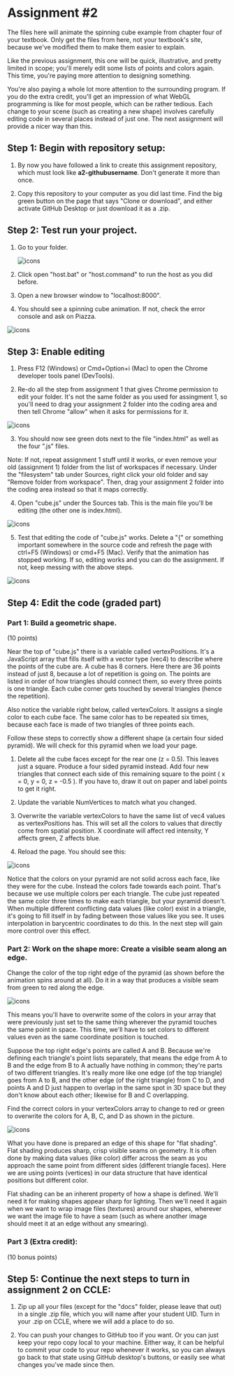 # Assignment #2

The files here will animate the spinning cube example from chapter four of your textbook.  Only get the files from here, not your textbook's site, because we've modified them to make them easier to explain.

Like the previous assignment, this one will be quick, illustrative, and pretty limited in scope; you'll merely edit some lists of points and colors again.  This time, you're paying more attention to designing something. 

You're also paying a whole lot more attention to the surrounding program.  If you do the extra credit, you'll get an impression of what WebGL programming is like for most people, which can be rather tedious.  Each change to your scene (such as creating a new shape) involves carefully editing code in several places instead of just one.  The next assignment will provide a nicer way than this.

## Step 1:  Begin with repository setup:

1. By now you have followed a link to create this assignment repository, which must look like **a2-githubusername**.  Don't generate it more than once.

2. Copy this repository to your computer as you did last time.  Find the big green button on the page that says "Clone or download", and either activate GitHub Desktop or just download it as a .zip.

## Step 2:  Test run your project.  

1. Go to your folder.

   ![icons](docs/image-01.png)
 
2.  Click open "host.bat" or "host.command" to run the host as you did before.

3.  Open a new browser window to "localhost:8000".

4.  You should see a spinning cube animation.  If not, check the error console and ask on Piazza.

  ![icons](docs/image-01.png)

## Step 3:  Enable editing

1.  Press F12 (Windows) or Cmd+Option+i (Mac) to open the Chrome developer tools panel (DevTools).

2.  Re-do all the step from assignment 1 that gives Chrome permission to edit your folder.  It's not the same folder as you used for assingment 1, so you'll need to drag your assignment 2 folder into the coding area and then tell Chrome "allow" when it asks for permissions for it.

  ![icons](docs/image-01.png)

3.  You should now see green dots next to the file "index.html" as well as the four ".js" files.  

  Note:  If not, repeat assignment 1 stuff until it works, or even remove your old (assignment 1) folder from the list of workspaces if necessary. Under the "filesystem" tab under Sources, right click your old folder and say "Remove folder from workspace".   Then, drag your assignment 2 folder into the coding area instead so that it maps correctly.

4.  Open "cube.js" under the Sources tab.  This is the main file you'll be editing (the other one is index.html).
  
  ![icons](docs/image-01.png)
  
5.  Test that editing the code of "cube.js" works.  Delete a "{" or something important somewhere in the source code and refresh the page with ctrl+F5 (Windows) or cmd+F5 (Mac).  Verify that the animation has stopped working.  If so, editing works and you can do the assignment.  If not, keep messing with the above steps.

  ![icons](docs/image-01.png)
  
## Step 4: Edit the code (graded part)

### Part 1:  Build a geometric shape.

(10 points)

Near the top of "cube.js" there is a variable called vertexPositions.  It's a JavaScript array that fills itself with a vector type (vec4) to describe where the points of the cube are.  A cube has 8 corners.  Here there are 36 points instead of just 8, because a lot of repetition is going on.  The points are listed in order of how triangles should connect them, so every three points is one triangle.  Each cube corner gets touched by several triangles (hence the repetition).

Also notice the variable right below, called vertexColors.  It assigns a single color to each cube face.  The same color has to be repeated six times, because each face is made of two triangles of three points each.

Follow these steps to correctly show a different shape (a certain four sided pyramid).  We will check for this pyramid when we load your page.

1.  Delete all the cube faces except for the rear one (z = 0.5).  This leaves just a square.  Produce a four sided pyramid instead.  Add four new triangles that connect each side of this remaining square to the point ( x = 0, y = 0, z = -0.5 ).  If you have to, draw it out on paper and label points to get it right.

2.  Update the variable NumVertices to match what you changed.

3.  Overwrite the variable vertexColors to have the same list of vec4 values as vertexPositions has.  This will set all the colors to values that directly come from spatial position.  X coordinate will affect red intensity, Y affects green, Z affects blue.

4.  Reload the page.  You should see this:

  ![icons](docs/image-01.png)
  
Notice that the colors on your pyramid are not solid across each face, like they were for the cube.  Instead the colors fade towards each point.  That's because we use multiple colors per each triangle. The cube just repeated the same color three times to make each triangle, but your pyramid doesn't.  When multiple different conflicting data values (like color) exist in a triangle, it's going to fill itself in by fading between those values like you see.  It uses interpolation in barycentric coordinates to do this.  In the next step will gain more control over this effect.

### Part 2:  Work on the shape more:  Create a visible seam along an edge.

Change the color of the top right edge of the pyramid (as shown before the animation spins around at all).  Do it in a way that produces a visible seam from green to red along the edge.

  ![icons](docs/image-01.png)

This means you'll have to overwrite some of the colors in your array that were previously just set to the same thing wherever the pyramid touches the same point in space.  This time, we'll have to set colors to different values even as the same coordinate position is touched.

Suppose the top right edge's points are called A and B.  Because we're defining each triangle's point lists separately, that means the edge from A to B and the edge from B to A actually have nothing in common; they're parts of two different triangles.  It's really more like one edge (of the top triangle) goes from A to B, and the other edge (of the right triangle) from C to D, and points A and D just happen to overlap in the same spot in 3D space but they don't know about each other; likewise for B and C overlapping.

Find the correct colors in your vertexColors array to change to red or green to overwrite the colors for A, B, C, and D as shown in the picture.

  ![icons](docs/image-01.png)
  
What you have done is prepared an edge of this shape for "flat shading".  Flat shading produces sharp, crisp visible seams on geometry.  It is often done by making data values (like color) differ across the seam as you approach the same point from different sides (different triangle faces).  Here we are using points (vertices) in our data structure that have identical positions but different color.

Flat shading can be an inherent property of how a shape is defined.  We'll need it for making shapes appear sharp for lighting.  Then we'll need it again when we want to wrap image files (textures) around our shapes, wherever we want the image file to have a seam (such as where another image should meet it at an edge without any smearing).

### Part 3 (Extra credit):

(10 bonus points)


   
   
## Step 5:  Continue the next steps to turn in assignment 2 on CCLE:

1.  Zip up all your files (except for the "docs" folder, please leave that out) in a single .zip file, which you will name after your student UID.  Turn in your .zip on CCLE, where we will add a place to do so.

2.  You can push your changes to GitHub too if you want.  Or you can just keep your repo copy local to your machine.  Either way, it can be helpful to commit your code to your repo whenever it works, so you can always go back to that state using GitHub desktop's buttons, or easily see what changes you've made since then.
